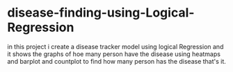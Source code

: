 # disease-finding-using-Logical-Regression
in this project i create a disease tracker model using logical Regression and it shows the graphs of hoe many person have the disease using heatmaps and barplot and countplot to find how many person has the disease that's it.
